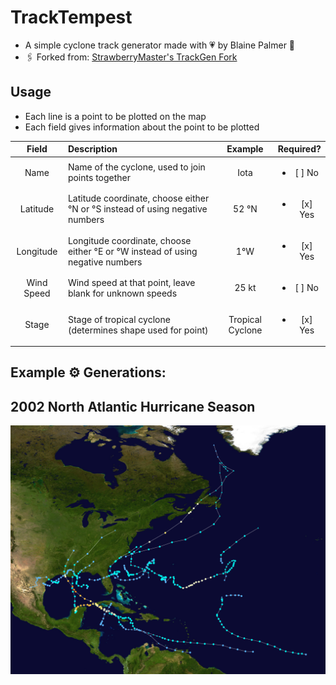 # TrackTempest
- A simple cyclone track generator made with 💗 by Blaine Palmer 🫶
- 🖇️ Forked from: [StrawberryMaster's TrackGen Fork](https://strawberrymaster.github.io/TrackGen/)
## Usage
- Each line is a point to be plotted on the map
- Each field gives information about the point to be plotted

| Field      | Description | Example | Required? |
|:----------:|:------------|:-------:|:---------:|
| Name       | Name of the cyclone, used to join points together | Iota | <ul><li> [ ] No </li></ul> |
| Latitude   | Latitude coordinate, choose either °N or °S instead of using negative numbers | 52 °N | <ul><li> [x] Yes </li></ul> |
| Longitude  | Longitude coordinate, choose either °E or °W instead of using negative numbers | 1°W | <ul><li> [x] Yes </li></ul> |
| Wind Speed | Wind speed at that point, leave blank for unknown speeds | 25 kt | <ul><li> [ ] No </li></ul> |
| Stage      | Stage of tropical cyclone (determines shape used for point) | Tropical Cyclone | <ul><li> [x] Yes </li></ul> |
##  Example ⚙️ Generations:
## 2002 North Atlantic Hurricane Season
![Summary map generated with TrackTempest](/Example%20Generations/2002_natl.png)
